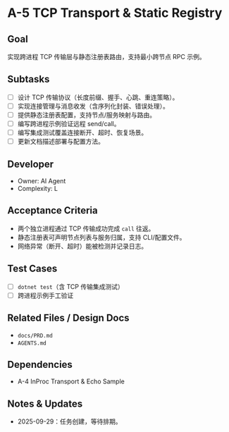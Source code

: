 # A-5 TCP Transport & Static Registry

## Goal
实现跨进程 TCP 传输层与静态注册表路由，支持最小跨节点 RPC 示例。

## Subtasks
- [ ] 设计 TCP 传输协议（长度前缀、握手、心跳、重连策略）。
- [ ] 实现连接管理与消息收发（含序列化封装、错误处理）。
- [ ] 提供静态注册表配置，支持节点/服务映射与路由。
- [ ] 编写跨进程示例验证远程 send/call。
- [ ] 编写集成测试覆盖连接断开、超时、恢复场景。
- [ ] 更新文档描述部署与配置方法。

## Developer
- Owner: AI Agent
- Complexity: L

## Acceptance Criteria
- 两个独立进程通过 TCP 传输成功完成 `call` 往返。
- 静态注册表可声明节点列表与服务归属，支持 CLI/配置文件。
- 网络异常（断开、超时）能被检测并记录日志。

## Test Cases
- [ ] `dotnet test`（含 TCP 传输集成测试）
- [ ] 跨进程示例手工验证

## Related Files / Design Docs
- `docs/PRD.md`
- `AGENTS.md`

## Dependencies
- A-4 InProc Transport & Echo Sample

## Notes & Updates
- 2025-09-29：任务创建，等待排期。
